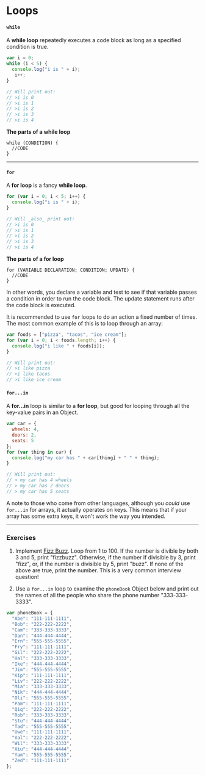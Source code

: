 # Loops

#### `while`

A **while loop** repeatedly executes a code block as long as a specified condition is true.

```js
var i = 0;
while (i < 5) {
  console.log("i is " + i);
   i++;
}

// Will print out:
// >i is 0
// >i is 1
// >i is 2
// >i is 3
// >i is 4
```

**The parts of a while loop**

```
while (CONDITION) {
  //CODE
}
```

---

#### `for`

A **for loop** is a fancy **while loop**.

```js
for (var i = 0; i < 5; i++) {
  console.log("i is " + i);
}

// Will _also_ print out:
// >i is 0
// >i is 1
// >i is 2
// >i is 3
// >i is 4
```

**The parts of a for loop**

```
for (VARIABLE DECLARATION; CONDITION; UPDATE) {
  //CODE
}
```

In other words, you declare a variable and test to see if that variable passes a condition in order to run the code block. The update statement runs after the code block is executed.

It is recommended to use `for` loops to do an action a fixed number of times. The most common example of this is to loop through an array:

```js
var foods = ["pizza", "tacos", "ice cream"];
for (var i = 0; i < foods.length; i++) {
  console.log("i like " + foods[i]);
}

// Will print out:
// >i like pizza
// >i like tacos
// >i like ice cream
```

#### `for...in`

A **for...in** loop is similar to a **for loop**, but good for looping
through all the key-value pairs in an Object.

```js
var car = {
  wheels: 4,
  doors: 2,
  seats: 5
};
for (var thing in car) {
  console.log("my car has " + car[thing] + " " + thing);
}

// Will print out:
// > my car has 4 wheels
// > my car has 2 doors
// > my car has 5 seats
```

A note to those who come from other languages, although you _could_ use `for...in` for arrays, it actually operates on keys. This means that if your array has some extra keys, it won't work the way you intended.

---

### Exercises

1. Implement [Fizz Buzz](http://en.wikipedia.org/wiki/Fizz_buzz). Loop from 1 to 100.  If the number is divible by both 3 and 5, print
  "fizzbuzz". Otherwise, if the number if divisible by 3, print
  "fizz", or, if the number is divisible by 5, print "buzz". If none
  of the above are true, print the number. This is a very common
  interview question!

2. Use a `for...in` loop to examine the `phoneBook` Object below and print
  out the names of all the people who share the phone number "333-333-3333".


```js
var phoneBook = {
  "Abe": "111-111-1111",
  "Bob": "222-222-2222",
  "Cam": "333-333-3333",
  "Dan": "444-444-4444",
  "Ern": "555-555-5555",
  "Fry": "111-111-1111",
  "Gil": "222-222-2222",
  "Hal": "333-333-3333",
  "Ike": "444-444-4444",
  "Jim": "555-555-5555",
  "Kip": "111-111-1111",
  "Liv": "222-222-2222",
  "Mia": "333-333-3333",
  "Nik": "444-444-4444",
  "Oli": "555-555-5555",
  "Pam": "111-111-1111",
  "Qiq": "222-222-2222",
  "Rob": "333-333-3333",
  "Stu": "444-444-4444",
  "Tad": "555-555-5555",
  "Uwe": "111-111-1111",
  "Val": "222-222-2222",
  "Wil": "333-333-3333",
  "Xiu": "444-444-4444",
  "Yam": "555-555-5555",
  "Zed": "111-111-1111"
};
```

